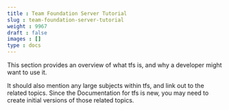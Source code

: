 ```yaml
---
title : Team Foundation Server Tutorial
slug : team-foundation-server-tutorial
weight : 9967
draft : false
images : []
type : docs
---
```


This section provides an overview of what tfs is, and why a developer might want to use it.

It should also mention any large subjects within tfs, and link out to the related topics.  Since the Documentation for tfs is new, you may need to create initial versions of those related topics.

